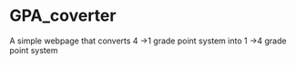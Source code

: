 # GPA_coverter
A simple webpage that converts 4 ->1 grade point system into 1 ->4 grade point system
